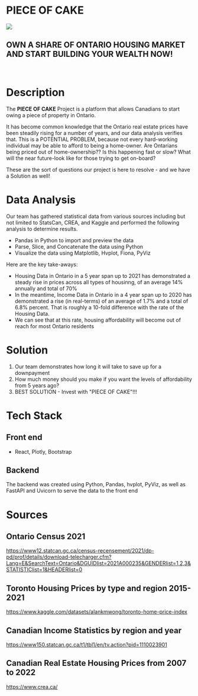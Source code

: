 # PIECE OF CAKE
![](https://img.thrfun.com/img/146/319/house_cake_x2.jpg)
##  OWN A SHARE OF ONTARIO HOUSING MARKET AND START BUILDING YOUR WEALTH NOW!

<br />

# Description

The **PIECE OF CAKE** Project is a platform that allows Canadians to start owing a piece of property in Ontario.

It has become common knowledge that the Ontario real estate prices have been steadily rising for a number of years, and our data analysis verifies that. This is a POTENTIAL PROBLEM, because not every hard-working individual may be able to afford to being a home-owner. Are Ontarians being priced out of home-ownership?? Is this happening fast or slow? What will the near future-look like for those trying to get on-board?

These are the sort of questions our project is here to resolve - and we have a Solution as well!



# Data Analysis

Our team has gathered statistical data from various sources including but not limited to StatsCan, CREA, and Kaggle and performed the following analysis to determine results.


- Pandas in Python to import and preview the data
- Parse, Slice, and Concatenate the data using Python
- Visualize the data using Matplotlib, Hvplot, Fiona, PyViz



Here are the key take-aways:

- Housing Data in Ontario in a 5 year span up to 2021 has demonstrated a steady rise in prices across all types of housinng, of an average 14% annually and total of 70%
- In the meantime, Income Data in Ontario in a 4 year span up to 2020 has demonstrated a rise (in real-terms) of an average of 1.7% and a total of 6.8% percent. That is roughly a 10-fold difference with the rate of the Housing Data.
- We can see that at this rate, housing affordability will become out of reach for most Ontario residents


# Solution

1) Our team demonstrates how long it will take to save up for a downpayment
2) How much money should you make if you want the levels of affordability from 5 years ago?
3) BEST SOLUTION - Invest with "PIECE OF CAKE"!!!



# Tech Stack
## Front end
- React, Plotly, Bootstrap

## Backend
The backend was created using Python, Pandas, hvplot, PyViz, as well as FastAPI and Uvicorn to serve the data to the front end

# Sources

## Ontario Census 2021

https://www12.statcan.gc.ca/census-recensement/2021/dp-pd/prof/details/download-telecharger.cfm?Lang=E&SearchText=Ontario&DGUIDlist=2021A000235&GENDERlist=1,2,3&STATISTIClist=1&HEADERlist=0

## Toronto Housing Prices by type and region 2015-2021

https://www.kaggle.com/datasets/alankmwong/toronto-home-price-index

## Canadian Income Statistics by region and year

https://www150.statcan.gc.ca/t1/tbl1/en/tv.action?pid=1110023901

## Canadian Real Estate Housing Prices from 2007 to 2022

https://www.crea.ca/

